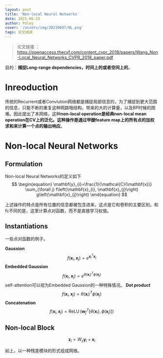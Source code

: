 ```yaml
---
layout: post
title: 'Non-local Neural Networks'
date: 2021-06-23
author: Poley
cover: '/assets/img/20210607/NL.png'
tags: 论文阅读
---
```


> 论文链接 ： https://openaccess.thecvf.com/content_cvpr_2018/papers/Wang_Non-Local_Neural_Networks_CVPR_2018_paper.pdf

目的：**捕捉Long-range dependencies，时间上的或者空间上的**。

# Inreoduction

传统的Recurrent或者Convlution网络都是捕捉局部信息的，为了捕捉到更大范围的信息，只能不断的重复这种网路哦结构，带来的大的计算量，以及BP时候的困难。因此提出了本网络，这种**non-local  operation是经典non-local mean operation在CV上的泛化。这种操作是通过甲酸feature map上的所有点的加权求和来计算一个点的输出响应**。

# Non-local Neural Networks

## Formulation

Non-local Neural Networks的定义如下
$$
\begin{equation}
\mathbf{y}_{i}=\frac{1}{\mathcal{C}(\mathbf{x})} \sum_{\forall j} f\left(\mathbf{x}_{i}, \mathbf{x}_{j}\right) g\left(\mathbf{x}_{j}\right)
\end{equation}
$$

上述操作的特点是所有位置的信息都被包含进来，这点是它和卷积的主要区别。和fc不同的是，这里计算点对函数，而不是直接学习权值。

## Instantiations
一些点对函数的例子。

**Gaussion**
$$
\begin{equation}
f\left(\mathbf{x}_{i}, \mathbf{x}_{j}\right)=e^{\mathbf{x}_{i}^{T} \mathbf{x}_{j}}
\end{equation}
$$
**Embedded Gaussion**
$$
\begin{equation}
f\left(\mathbf{x}_{i}, \mathbf{x}_{j}\right)=e^{\theta\left(\mathbf{x}_{i}\right)^{T} \phi\left(\mathbf{x}_{j}\right)}
\end{equation}
$$
self-attention可以视为Embedded Gaussion的一种特殊情况。
**Dot product**
$$
\begin{equation}
f\left(\mathbf{x}_{i}, \mathbf{x}_{j}\right)=\theta\left(\mathbf{x}_{i}\right)^{T} \phi\left(\mathbf{x}_{j}\right)
\end{equation}
$$
**Concatenation**
$$
\begin{equation}
f\left(\mathbf{x}_{i}, \mathbf{x}_{j}\right)=\operatorname{ReLU}\left(\mathbf{w}_{f}^{T}\left[\theta\left(\mathbf{x}_{i}\right), \phi\left(\mathbf{x}_{j}\right)\right]\right)
\end{equation}
$$

## Non-local Block
$$
\begin{equation}
\mathbf{z}_{i}=W_{z} \mathbf{y}_{i}+\mathbf{x}_{i}
\end{equation}
$$

如上，以一种残差模块的形式组成网络。

